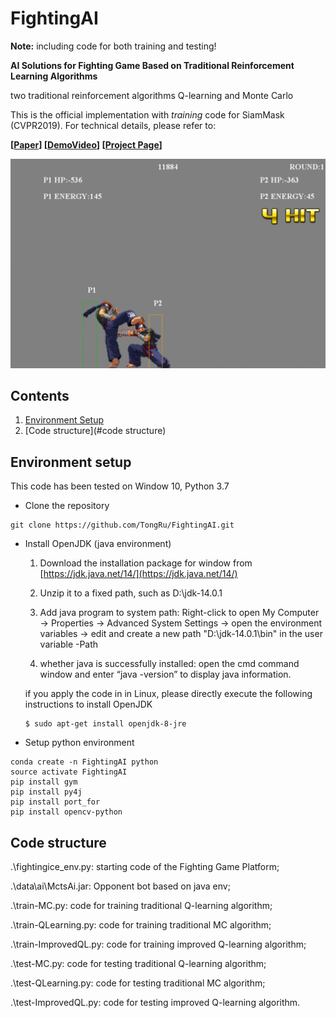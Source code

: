 # FightingAI

**Note:** including code for both training and testing!

**AI Solutions for Fighting Game Based on Traditional Reinforcement Learning Algorithms**

two traditional reinforcement algorithms Q-learning and Monte Carlo

This is the official implementation with *training* code for SiamMask (CVPR2019). For technical details, please refer to:

**[[Paper](http)] [[DemoVideo](https://github.com/TongRu/FightingAI/blob/master/demo/demo-P2(designedFightingAI).mp4)] [[Project Page](https://github.com/TongRu/FightingAI)]** <br />

<div align="center">
  <img src="https://github.com/TongRu/FightingAI/blob/master/demo/FightingAI.png" width="600px" />
</div>

## Contents

1. [Environment Setup](#environment-setup)
2. [Code structure](#code structure)

## Environment setup

This code has been tested on Window 10, Python 3.7

- Clone the repository 

```
git clone https://github.com/TongRu/FightingAI.git
```

- Install OpenJDK (java environment)

  1. Download the installation package for window from [https://jdk.java.net/14/](https://jdk.java.net/14/)

  2. Unzip it to a fixed path, such as D:\jdk-14.0.1

  3. Add java program to system path: Right-click to open My Computer → Properties → Advanced System Settings → open the environment variables → edit and create a new path "D:\jdk-14.0.1\bin" in the user variable -Path

  4. whether java is successfully installed: open the cmd command window and enter “java -version” to display java information.

  if you apply the code in in Linux, please directly execute the following instructions to install OpenJDK

  ```
  $ sudo apt-get install openjdk-8-jre
  ```

- Setup python environment
```
conda create -n FightingAI python
source activate FightingAI
pip install gym
pip install py4j
pip install port_for
pip install opencv-python
```

## Code structure

.\fightingice_env.py: starting code of the Fighting Game Platform;

.\data\ai\MctsAi.jar: Opponent bot based on java env;

.\train-MC.py: code for training traditional Q-learning algorithm;

.\train-QLearning.py: code for training traditional MC algorithm;

.\train-ImprovedQL.py: code for training improved Q-learning algorithm;

.\test-MC.py: code for testing traditional Q-learning algorithm;

.\test-QLearning.py: code for testing traditional MC algorithm;

.\test-ImprovedQL.py: code for testing improved Q-learning algorithm.